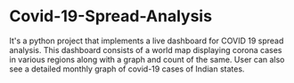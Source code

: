 # Covid-19-Spread-Analysis

It's a python project that implements a live dashboard for COVID 19 spread analysis. This dashboard consists of a world map displaying corona cases in various regions along with a graph and count of the same. User can also see a detailed monthly graph of covid-19 cases of Indian states.

